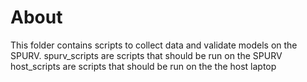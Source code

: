 # About
This folder contains scripts to collect data and validate models on the SPURV.
spurv_scripts are scripts that should be run on the SPURV
host_scripts are scripts that should be run on the the host laptop
